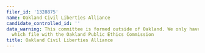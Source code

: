 ```yaml
---
filer_id: '1328875'
name: Oakland Civil Liberties Alliance
candidate_controlled_id: ''
data_warning: This committee is formed outside of Oakland. We only have data on committees
  which file with the Oakland Public Ethics Commission
title: Oakland Civil Liberties Alliance
---
```

